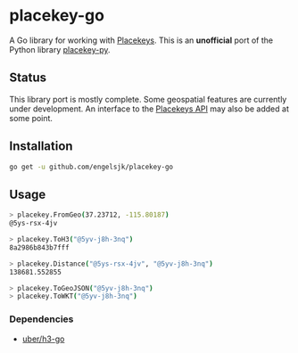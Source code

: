 # placekey-go

A Go library for working with [Placekeys](https://www.placekey.io/). This is an **unofficial** port of the Python library [placekey-py](https://github.com/Placekey/placekey-py).

## Status

This library port is mostly complete. Some geospatial features are currently under development. An interface to the [Placekeys API](https://docs.placekey.io) may also be added at some point.

## Installation

```bash
go get -u github.com/engelsjk/placekey-go
```

## Usage

```bash
> placekey.FromGeo(37.23712, -115.80187)
@5ys-rsx-4jv

> placekey.ToH3("@5yv-j8h-3nq")
8a2986b843b7fff

> placekey.Distance("@5ys-rsx-4jv", "@5yv-j8h-3nq")
138681.552855

> placekey.ToGeoJSON("@5yv-j8h-3nq")
> placekey.ToWKT("@5yv-j8h-3nq")
```

### Dependencies

* [uber/h3-go](https://github.com/uber/h3-go)
